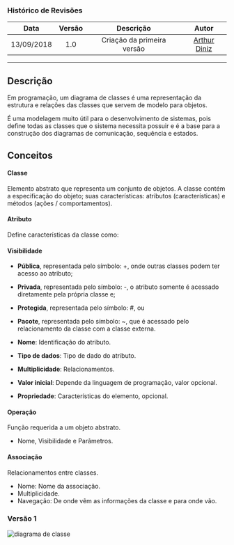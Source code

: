 ### Histórico de Revisões

| Data       | Versão | Descrição            |         Autor             |
|:----------:|:------:|:--------------------:|:-------------------------:|
| 13/09/2018 | 1.0 | Criação da primeira versão  | [Arthur Diniz](https://github.com/arthurbdiniz) |
---


## Descrição

Em programação, um diagrama de classes é uma representação da estrutura e relações das classes que servem de modelo para objetos.

É uma modelagem muito útil para o desenvolvimento de sistemas, pois define todas as classes que o sistema necessita possuir e é a base para a construção dos diagramas de comunicação, sequência e estados.

## Conceitos

#### Classe
Elemento abstrato que representa um conjunto de objetos. A classe contém a especificação do objeto; suas características: atributos (características) e métodos (ações / comportamentos).

#### Atributo
Define características da classe como:

#### Visibilidade
- **Pública**, representada pelo símbolo: +, onde outras classes podem ter acesso ao atributo;

- **Privada**, representada pelo símbolo: -, o atributo somente é acessado diretamente pela própria classe e;

- **Protegida**, representada pelo símbolo: #, ou

- **Pacote**, representada pelo símbolo: ~, que é acessado pelo relacionamento da classe com a classe externa.

- **Nome**: Identificação do atributo.

- **Tipo de dados**: Tipo de dado do atributo.

- **Multiplicidade**: Relacionamentos.

- **Valor inicial**: Depende da linguagem de programação, valor opcional.

- **Propriedade**: Características do elemento, opcional.

#### Operação
Função requerida a um objeto abstrato.
- Nome, Visibilidade e Parâmetros.

#### Associação
Relacionamentos entre classes.
- Nome: Nome da associação.
- Multiplicidade.
- Navegação: De onde vêm as informações da classe e para onde vão.

### Versão 1

![diagrama de classe](https://user-images.githubusercontent.com/18387694/45491996-819b5c80-b741-11e8-9951-954beaa4e998.jpg)
